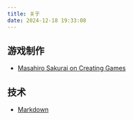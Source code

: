 ```yaml
---
title: 关于
date: 2024-12-18 19:33:08
---
```


## 游戏制作

* [Masahiro Sakurai on Creating Games](https://www.youtube.com/c/sora_sakurai_en)

## 技术

* [Markdown](https://www.w3schools.io/file/markdown-introduction/)

